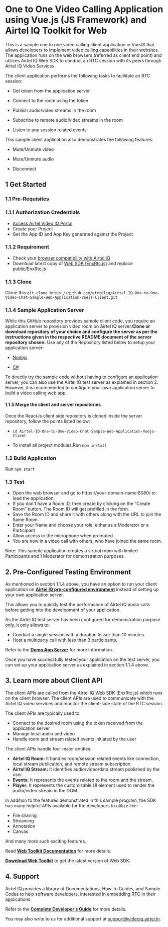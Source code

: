 # One to One Video Calling Application using Vue.js (JS Framework) and Airtel IQ Toolkit for Web

This is a sample one to one video calling client application in VueJS that allows developers to implement video calling capabilities in their websites. The application runs on the web browsers (referred as client end point) and utilizes Airtel IQ Web SDK to conduct an RTC session with its peers through Airtel IQ Video Services. 

The client application performs the following tasks to facilitate an RTC session: 

* Get token from the application server 

* Connect to the room using the token 

* Publish audio/video streams in the room 

* Subscribe to remote audio/video streams in the room 

* Listen to any session related events

This sample client application also demonstrates the following features:

* Mute/Unmute video 

* Mute/Unmute audio 

* Disconnect



## 1 Get Started

### 1.1 Pre-Requisites

### 1.1.1 Authorization Credentials

* [Access Airtel Video IQ Portal](https://cpaasportal.videoiq.airtel.in/)  
* Create your Project
* Get the App ID and App Key generated against the Project


### 1.1.2 Requirement

* Check your [browser compatibility with Airtel IQ](https://www.videoiq.airtel.in/developer/video/browser-compatibility-of-airtel-iq-video/) 
* Download latest copy of [Web SDK (EnxRtc.js)](https://www.videoiq.airtel.in/developer/wp-content/uploads/EnxRtc.js.v1.0.0.zip)  and replace public/EnxRtc.js 


### 1.1.3 Clone

Clone this ``` git clone https://github.com/airteliq/Airtel-IQ-One-to-One-Video-Chat-Sample-Web-Application-Vuejs-Client.git ```  


### 1.1.4 Sample Application Server

While this GitHub repository provides sample client code, you require an application server to provision video room on Airtel IQ server.**Clone or download repository of your choice and configure the server as per the instructions given in the respective README document of the server repository chosen.** Use any of the Repository listed below to setup your application server: 

* [Nodejs](https://github.com/airteliq/Airtel-IQ-One-to-One-Video-Chat-Sample-Web-Application-NodeJs-Server)

* [C#](https://github.com/airteliq/Airtel-IQ-One-to-One-Video-Chat-Sample-Web-Application-C-Sharp-Server)

To directly try the sample code without having to configure an application server, you can also use the Airtel IQ test server as explained in section 2. However, it is recommended to configure your own application server to build a video calling web app. 

#### 1.1.5 Merge the client and server repositories
Once the ReactJs client side repository is cloned inside the server repository, follow the points listed below:

* ``` cd Airtel-IQ-One-to-One-Video-Chat-Sample-Web-Application-Vuejs-Client ```

* To install all project modules.Run ``` npm install ```


### 1.2 Build Application  

Run `npm start` 


### 1.3 Test 

* Open the web browser and go to https://your-domain-name:8080/ to load the application.  
* If you don't have a Room ID, then create by clicking on the “Create Room” button. The Room ID will get prefilled in the form. 
* Save the Room ID and share it with others along with the URL to join the Same Room.  
* Enter your Name and choose your role, either as a Moderator or a Participant 
* Allow access to the microphone when prompted. 
* You are now in a video call with others, who have joined the same room. 

Note: This sample application creates a virtual room with limited Participants and 1 Moderator for demonstration purposes. 


## 2. Pre-Configured Testing Environment

As mentioned in section 1.1.4 above, you have an option to run your client application on [**Airtel IQ pre-configured environment**](https://try.videoiq.airtel.in/) instead of setting up your own application server.  

This allows you to quickly test the performance of Airtel IQ audio calls before getting into the development of your application.  

As the Airtel IQ test server has been configured for demonstration purpose only, it only allows to: 

* Conduct a single session with a duration lesser than 10 minutes. 
* Host a multiparty call with less than 3 participants. 

Refer to the [**Demo App Server**](https://www.videoiq.airtel.in/developer/video/sample-code/#demo-app-server) for more information.   

Once you have successfully tested your application on the test server, you can set up your application server as explained in section 1.1.4 above. 



## 3. Learn more about Client API

The client APIs are called from the Airtel IQ Web SDK (EnxRtc.js) which runs on the client browser. The client APIs are used to communicate with the Airtel IQ video services and monitor the client-side state of the RTC session.  

The client APIs are typically used to: 

* Connect to the desired room using the token received from the application server 
* Manage local audio and video 
* Handle room and stream related events initiated by the user 

The client APIs handle four major entities: 

* **Airtel IQ Room:** It handles room/session related events like connection, local stream publication, and remote stream subscription. 
* **Airtel IQ Stream:** It identifies audio/video/data stream published by the user. 
* **Events:** It represents the events related to the room and the stream. 
* **Player:** It represents the customizable UI element used to render the audio/video stream in the DOM. 

In addition to the features demonstrated in this sample program, the SDK has many helpful APIs available for the developers to utilize like: 

* File sharing 
* Streaming 
* Annotation 
* Canvas 

And many more such exciting features. 

Read [**Web Toolkit Documentation**](https://www.videoiq.airtel.in/developer/video-api/client-api/web-toolkit/)  for more details.  

[**Download Web Toolkit**](https://www.videoiq.airtel.in/developer/wp-content/uploads/EnxRtc.js.v1.0.0.zip) to get the latest version of Web SDK. 



## 4. Support

Airtel IQ provides a library of Documentations, How-to Guides, and Sample Codes to help software developers, interested in embedding RTC in their applications. 

Refer to the [**Complete Developer’s Guide**](https://www.videoiq.airtel.in/developer/video-api/client-api/) for more details. 

You may also write to us for additional support at support@videoiq.airtel.in. 
